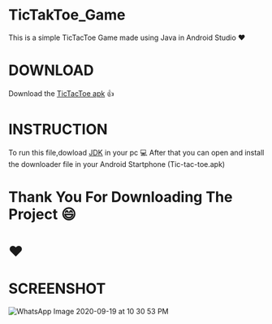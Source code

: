 # TicTakToe_Game
 
 This is a simple TicTacToe Game made using Java in Android Studio :hearts:
 
 # DOWNLOAD
 
 Download the [TicTacToe apk](https://raw.githubusercontent.com/Hritesh007/)  :+1:
 
 # INSTRUCTION
 
 To run this file,dowload [JDK](https://www.oracle.com/technetwork/java/javase/downloads/jdk11-downloads-5066655.html) in your pc :computer:
 After that you can open and install the downloader file in your Android Startphone (Tic-tac-toe.apk)
 
 # Thank You For Downloading The Project :smile:
 
 # :hearts:
 
 # SCREENSHOT
 ![WhatsApp Image 2020-09-19 at 10 30 53 PM](https://user-images.githubusercontent.com/41838155/93672356-dfe53d80-fac7-11ea-83eb-13a21c1ea762.jpeg)
 

